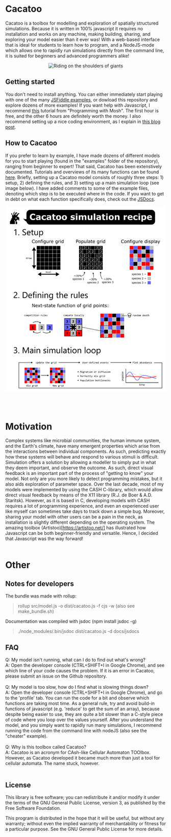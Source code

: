 # Cacatoo

Cacatoo is a toolbox for modelling and exploration of spatially structured simulations. Because it is written in 100% javascript it requires no installation and works on any machine, making building, sharing, and exploring your model easier than it ever was! With a web-based interface that is ideal for students to learn how to program, and a NodeJS-mode which allows one to rapidly run simulations directly from the command line, it is suited for beginners and advanced programmers alike!

<center>
<img src="https://bramvandijk88.github.io/cacatoo/images/elephant_cacatoo.png" width="400"
     alt="Riding on the shoulders of giants"
/></center>


## Getting started

You don't need to install anything. You can either immediately start playing with one of the many [JSFiddle examples](https://bramvandijk88.github.io/cacatoo/examples_jsfiddle.html), or dowload this repository and explore dozens of more examples! 
If you want help with Javascript, I recommend [this](https://youtu.be/W6NZfCO5SIk) tutorial from "Programming with Mosh". The first hour is free, and the other 6 hours are definitely worth the money. I also recommend setting up a nice coding environment, as I explain in [this blog post](https://www.bramvandijk.com/blog/2020/11/20/javascript-programming-part-ii-my-setup).


## How to Cacatoo
If you prefer to learn by example, I have made dozens of different models for you to start playing (found in the "examples" folder of the repository), ranging from beginner to expert! That said, Cacatoo has been extenstively documented. Tutorials and overviews of its many functions can be found [here](https://bramvandijk88.github.io/cacatoo). Briefly, setting up a Cacatoo model consists of roughly three steps: 1) setup, 2) defining the rules, and 3) setting up a main simulation loop (see image below). I have added comments to some of the example files, denoting which step is to be executed where in the code. If you want to get in debt on what each function specifically does, check out the [JSDocs](https://bramvandijk88.github.io/cacatoo/jsdocs/index.html).

<center>
<img src="images/cacatoo_recipe.png" width="700"
     alt="The basic recipe of a Cacatoo simulation contains three ingredients: 1) setup, 2) defining the rules, and 3) setting up the main simulation loop."
/></center>

<br><br>

# Motivation

Complex systems like microbial communities, the human immune system, and the Earth's climate, have many emergent properties which arise from the interactions between individual components. As such, predicting exactly how these systems will behave and respond to various stimuli is difficult. Simulation offers a solution by allowing a modeller to simply put in what they deem important, and observe the outcome. As such, direct visual feedback is an important part of the process of "getting to know" your model. Not only are you more likely to detect programming mistakes, but it also aids exploration of parameter space. Over the last decade, most of my models were implemented by using the CASH C-library, which would allow direct visual feedback by means of the X11 library (R.J. de Boer & A.D. Staritsk). However, as it is based in C, developing models with CASH requires a lot of programming experience, and even an experienced user like myself can sometimes take days to track down a simple bug. Moreover, sharing your model with other users can be a pain in the neck, as installation is slightly different depending on the operating system. The amazing toolbox (Artistoo)[https://artistoo.net/] has illustrated how Javascript can be both beginner-friendly and versatile. Hence, I decided that Javascript was the way forward! <br><br>

# Other

## Notes for developers

The bundle was made with rollup:
> rollup src/model.js -o dist/cacatoo.js -f cjs  -w
(also see make_bundle.sh)

Documentation was compiled with jsdoc (npm install jsdoc -g)
> ./node_modules/.bin/jsdoc dist/cacatoo.js -d docs/jsdocs

## FAQ

Q: My model isn't running, what can I do to find out what's wrong?\
A: Open the developer console (CTRL+SHIFT+I in Google Chrome), and see which line of your code causes the problem. If it is an error in Cacatoo, please submit an issue on the Github repository. <br> <br>
Q: My model is too slow, how do I find what is slowing things down?\
A: Open the developer console (CTRL+SHIFT+I in Google Chrome), and go to the 'profile' tab. You can run the code for a bit and observe which functions are taking most time. As a general rule, try and avoid build-in functions of javascript (e.g. 'reduce' to get the sum of an array), because despite being easier to use, they are quite a bit slower than a C-style piece of code where you loop over the values yourself. After you understand the model, and you simply want to rapidly run many simulations, I recommend running the code from the command line with nodeJS (also see the "cheater" example).  <br> <br>
Q: Why is this toolbox called Cacatoo?\
A: Cacatoo is an acronym for CAsh-like Cellular Automaton TOOlbox. However, as Cacatoo developed it became much more than just a tool for cellular automata. The name stuck, however. <br><br>

## License
This library is free software; you can redistribute it and/or modify it under the terms of the GNU General Public License, version 3, as published by the Free Software Foundation. 

This program is distributed in the hope that it will be useful, but without any warranty; without even the implied warranty of merchantability or fitness for a particular purpose. See the GNU General Public License for more details.

